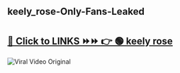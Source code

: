 
 ## keely_rose-Only-Fans-Leaked

# <h2><a href="https://clipsfans.com/keely_rose&ref=git">🔗 Click to LINKS ⏩⏩ 👉 🟢 keely rose </a></h2>

<a href="https://clipsfans.com/keely_rose&ref=git" rel="nofollow" data-target="animated-image.originalLink"><img src="https://i.ibb.co.com/xMMVF88/686577567.gif" alt="Viral Video Original" style="max-width: 100%; display: inline-block;" data-target="animated-image.originalImage"></a>
